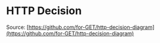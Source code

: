 HTTP Decision
=============

Source: [https://github.com/for-GET/http-decision-diagram](https://github.com/for-GET/http-decision-diagram)

